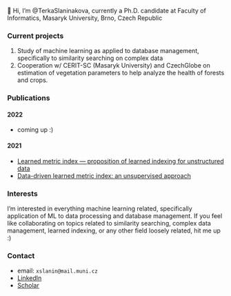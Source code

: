 👋 Hi, I’m @TerkaSlaninakova, currently a Ph.D. candidate at Faculty of Informatics, Masaryk University, Brno, Czech Republic

### Current projects
1) Study of machine learning as applied to database management, specifically to similarity searching on complex data
2) Cooperation w/ CERIT-SC (Masaryk University) and CzechGlobe on estimation of vegetation parameters to help analyze the health of forests and crops.

### Publications

#### 2022
- coming up :)

#### 2021
- [Learned metric index — proposition of learned indexing for unstructured data](https://www.sciencedirect.com/science/article/abs/pii/S0306437921000326)
- [Data-driven learned metric index: an unsupervised approach](https://link.springer.com/chapter/10.1007/978-3-030-89657-7_7)

### Interests
I’m interested in everything machine learning related, specifically application of ML to data processing and database management.
If you feel like collaborating on topics related to similarity searching, complex data management, learned indexing, or any other field loosely related, hit me up :)

### Contact
- email: `xslanin@mail.muni.cz`
- [LinkedIn](https://www.linkedin.com/in/ter%C3%A9zia-slanin%C3%A1kov%C3%A1-354020a8/)
- [Scholar](https://scholar.google.com/citations?user=aVhtRH0AAAAJ&hl=sk)

<!---
TerkaSlaninakova/TerkaSlaninakova is a ✨ special ✨ repository because its `README.md` (this file) appears on your GitHub profile.
You can click the Preview link to take a look at your changes.
--->
